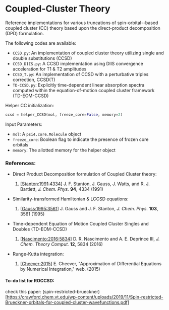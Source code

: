 Coupled-Cluster Theory
======================

Reference implementations for various truncations of spin-orbital--based
coupled cluster (CC) theory based upon the direct-product decomposition (DPD)
formulation.  

The following codes are available:
- `CCSD.py`: An implementation of coupled cluster theory utilizing single and
double substitutions (CCSD)
- `CCSD_DIIS.py`: A CCSD implementation using DIIS convergence acceleration
for T1 & T2 amplitudes
- `CCSD_T.py`: An implementation of CCSD with a perturbative triples correction, 
CCSD(T)
- `TD-CCSD.py`: Explicitly time-dependent linear absorption spectra computed
within the equation-of-motion coupled cluster framework (TD-EOM-CCSD)

Helper CC initialization:
```python
ccsd = helper_CCSD(mol, freeze_core=False, memory=2)
```
Input Parameters:
- `mol`: A `psi4.core.Molecule` object
- `freeze_core`: Boolean flag to indicate the presence of frozen core orbitals
- `memory`: The allotted memory for the helper object

### References:
- Direct Product Decomposition formulation of Coupled Cluster theory:
    1. [[Stanton:1991:4334](https://aip.scitation.org/doi/10.1063/1.460620)] J. F. Stanton, J. Gauss, J. Watts, and R. J. Bartlett, *J. Chem. Phys.* **94**, 4334 (1991)

- Similarity-transformed Hamiltonian & LCCSD equations:
    1. [[Gauss:1995:3561](https://aip.scitation.org/doi/10.1063/1.470240)] J. Gauss and J. F. Stanton, *J. Chem. Phys.* **103**, 3561 (1995)

- Time-dependent Equation of Motion Coupled Cluster Singles and Doubles (TD-EOM-CCSD)
    1. [[Nascimento:2016:5834](https://pubs.acs.org/doi/abs/10.1021/acs.jctc.6b00796)] D. R. Nascimento and A. E. Deprince III, *J. Chem. Theory Comput.* **12**, 5834 (2016)

- Runge-Kutta integration:
    1. [[Cheever:2015](http://lpsa.swarthmore.edu/NumInt/NumIntIntro.html)] E. Cheever, "Approximation of Differential Equations by Numerical Integration," web. (2015)

#### To-do list for ROCCSD:

check this paper:
(spin-restricted-brueckner) [https://crawford.chem.vt.edu/wp-content/uploads/2019/11/Spin-restricted-Brueckner-orbitals-for-coupled-cluster-wavefunctions.pdf]
